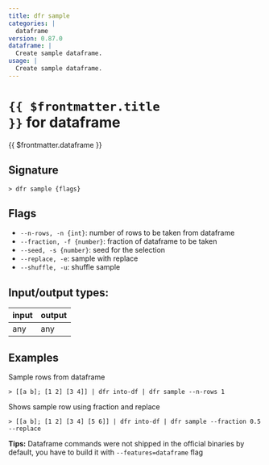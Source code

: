 ```yaml
---
title: dfr sample
categories: |
  dataframe
version: 0.87.0
dataframe: |
  Create sample dataframe.
usage: |
  Create sample dataframe.
---
```

<!-- This file is automatically generated. Please edit the command in https://github.com/nushell/nushell instead. -->

# <code>{{ $frontmatter.title }}</code> for dataframe

<div class='command-title'>{{ $frontmatter.dataframe }}</div>

## Signature

```> dfr sample {flags} ```

## Flags

 -  `--n-rows, -n {int}`: number of rows to be taken from dataframe
 -  `--fraction, -f {number}`: fraction of dataframe to be taken
 -  `--seed, -s {number}`: seed for the selection
 -  `--replace, -e`: sample with replace
 -  `--shuffle, -u`: shuffle sample


## Input/output types:

| input | output |
| ----- | ------ |
| any   | any    |

## Examples

Sample rows from dataframe
```nu
> [[a b]; [1 2] [3 4]] | dfr into-df | dfr sample --n-rows 1

```

Shows sample row using fraction and replace
```nu
> [[a b]; [1 2] [3 4] [5 6]] | dfr into-df | dfr sample --fraction 0.5 --replace

```


**Tips:** Dataframe commands were not shipped in the official binaries by default, you have to build it with `--features=dataframe` flag
